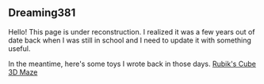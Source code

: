 ## Dreaming381

Hello! 
This page is under reconstruction. I realized it was a few years out of date back when I was still in school and I need to update it with something useful.

In the meantime, here's some toys I wrote back in those days. 
[Rubik's Cube](https://dreaming381.github.io/Project1/CubeProject.html)
[3D Maze](https://dreaming381.github.io/Project2/MazeProject.html)

